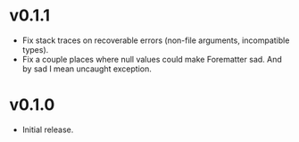 # v0.1.1

 * Fix stack traces on recoverable errors (non-file arguments, incompatible types).
 * Fix a couple places where null values could make Forematter sad. And by sad I mean uncaught exception.

# v0.1.0

 * Initial release.